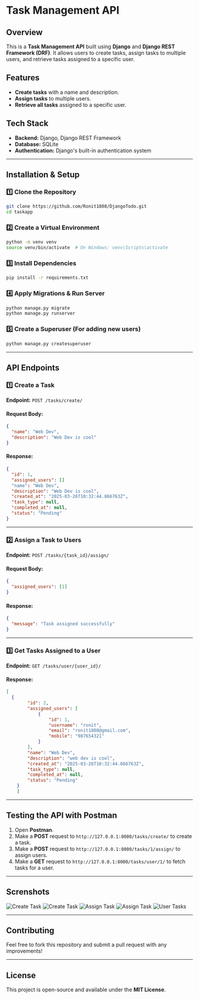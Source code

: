 # Task Management API

## Overview
This is a **Task Management API** built using **Django** and **Django REST Framework (DRF)**. It allows users to create tasks, assign tasks to multiple users, and retrieve tasks assigned to a specific user.

## Features
- **Create tasks** with a name and description.
- **Assign tasks** to multiple users.
- **Retrieve all tasks** assigned to a specific user.

## Tech Stack
- **Backend:** Django, Django REST Framework
- **Database:** SQLite 
- **Authentication:** Django's built-in authentication system

---

## Installation & Setup
### 1️⃣ Clone the Repository
```sh
git clone https://github.com/Ronit1808/DjangoTodo.git
cd taskapp
```

### 2️⃣ Create a Virtual Environment
```sh
python -m venv venv
source venv/bin/activate  # On Windows: venv\Scripts\activate
```

### 3️⃣ Install Dependencies
```sh
pip install -r requirements.txt
```

### 4️⃣ Apply Migrations & Run Server
```sh
python manage.py migrate
python manage.py runserver
```

### 5️⃣ Create a Superuser (For adding new users)
```sh
python manage.py createsuperuser  
```
---

## API Endpoints
### **1️⃣ Create a Task**
**Endpoint:** `POST /tasks/create/`
#### **Request Body:**
```json
{
  "name": "Web Dev",
  "description": "Web Dev is cool"
}
```
#### **Response:**
```json
{
  "id": 1,
  "assigned_users": []
  "name": "Web Dev",
  "description": "Web Dev is cool",
  "created_at": "2025-03-26T10:32:44.866763Z",
  "task_type": null,
  "completed_at": null,
  "status": "Pending"
}
```
---

### **2️⃣ Assign a Task to Users**
**Endpoint:** `POST /tasks/{task_id}/assign/`
#### **Request Body:**
```json
{
  "assigned_users": [1]
}
```
#### **Response:**
```json
{
  "message": "Task assigned successfully"
}
```
---

### **3️⃣ Get Tasks Assigned to a User**
**Endpoint:** `GET /tasks/user/{user_id}/`
#### **Response:**
```json
[
  {
        "id": 2,
        "assigned_users": [
            {
                "id": 1,
                "username": "ronit",
                "email": "ronit1808@gmail.com",
                "mobile": "987654321"
            }
        ],
        "name": "Web Dev",
        "description": "web dev is cool",
        "created_at": "2025-03-26T10:32:44.866763Z",
        "task_type": null,
        "completed_at": null,
        "status": "Pending"
    }
    ]
```

---

## Testing the API with Postman
1. Open **Postman**.
2. Make a **POST** request to `http://127.0.0.1:8000/tasks/create/` to create a task.
3. Make a **POST** request to `http://127.0.0.1:8000/tasks/1/assign/` to assign users.
4. Make a **GET** request to `http://127.0.0.1:8000/tasks/user/1/` to fetch tasks for a user.


---

## Screnshots

![Create Task](images/createtask1.jpeg)
![Create Task](images/createtask2.jpeg)
![Assign Task](images/assigntask1.jpeg)
![Assign Task](images/assigntask2.jpeg)
![User Tasks](images/usersTasks.jpeg)


--- 


## Contributing
Feel free to fork this repository and submit a pull request with any improvements!

---

## License
This project is open-source and available under the **MIT License**.

